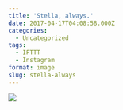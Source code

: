 ```yaml
---
title: 'Stella, always.'
date: 2017-04-17T04:08:58.000Z
categories:
  - Uncategorized
tags:
  - IFTTT
  - Instagram
format: image
slug: stella-always
---
```

<div>
  <img style="max-width: 600px;" src="https://scontent.cdninstagram.com/t51.2885-15/sh0.08/e35/17882951_1857333804508900_7484199642511441920_n.jpg" /></p> 
  
  <div>
  </div>
</div>
